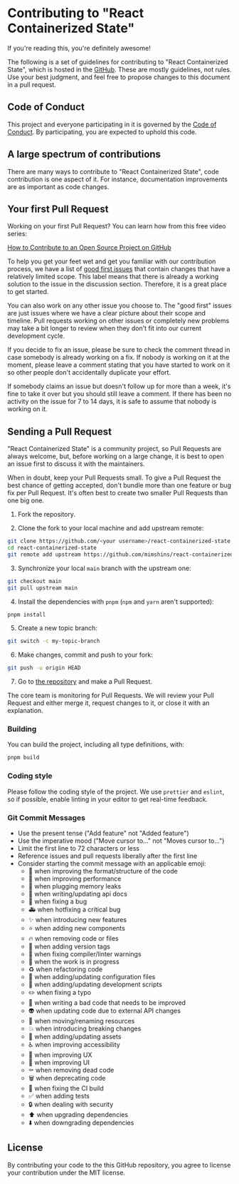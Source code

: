 # Contributing to "React Containerized State"

If you're reading this, you're definitely awesome!

The following is a set of guidelines for contributing to "React Containerized State", which is hosted in the [GitHub](https://github.com/mimshins/react-containerized-state). These are mostly guidelines, not rules. Use your best judgment, and feel free to propose changes to this document in a pull request.

## Code of Conduct

This project and everyone participating in it is governed by the [Code of Conduct](https://github.com/mimshins/react-containerized-state/blob/main/CODE_OF_CONDUCT.md). By participating, you are expected to uphold this code.

## A large spectrum of contributions

There are many ways to contribute to "React Containerized State", code contribution is one aspect of it. For instance, documentation improvements are as important as code changes.

## Your first Pull Request

Working on your first Pull Request? You can learn how from this free video series:

[How to Contribute to an Open Source Project on GitHub](https://egghead.io/courses/how-to-contribute-to-an-open-source-project-on-github)

To help you get your feet wet and get you familiar with our contribution process, we have a list of [good first issues](https://github.com/mimshins/react-containerized-state/issues?q=is:open+is:issue+label:"good+first+issue") that contain changes that have a relatively limited scope. This label means that there is already a working solution to the issue in the discussion section. Therefore, it is a great place to get started.

You can also work on any other issue you choose to.
The "good first" issues are just issues where we have a clear picture about their scope and timeline.
Pull requests working on other issues or completely new problems may take a bit longer to review when they don't fit into our current development cycle.

If you decide to fix an issue, please be sure to check the comment thread in case somebody is already working on a fix. If nobody is working on it at the moment, please leave a comment stating that you have started to work on it so other people don't accidentally duplicate your effort.

If somebody claims an issue but doesn't follow up for more than a week, it's fine to take it over but you should still leave a comment.
If there has been no activity on the issue for 7 to 14 days, it is safe to assume that nobody is working on it.

## Sending a Pull Request

"React Containerized State" is a community project, so Pull Requests are always welcome, but, before working on a large change, it is best to open an issue first to discuss it with the maintainers.

When in doubt, keep your Pull Requests small. To give a Pull Request the best chance of getting accepted, don't bundle more than one feature or bug fix per Pull Request. It's often best to create two smaller Pull Requests than one big one.

1. Fork the repository.

2. Clone the fork to your local machine and add upstream remote:

```sh
git clone https://github.com/<your username>/react-containerized-state.git
cd react-containerized-state
git remote add upstream https://github.com/mimshins/react-containerized-state.git
```

3. Synchronize your local `main` branch with the upstream one:

```sh
git checkout main
git pull upstream main
```

4. Install the dependencies with `pnpm` (`npm` and `yarn` aren't supported):

```sh
pnpm install
```

5. Create a new topic branch:

```sh
git switch -c my-topic-branch
```

6. Make changes, commit and push to your fork:

```sh
git push -u origin HEAD
```

7. Go to [the repository](https://github.com/mimshins/react-containerized-state) and make a Pull Request.

The core team is monitoring for Pull Requests. We will review your Pull Request and either merge it, request changes to it, or close it with an explanation.

### Building

You can build the project, including all type definitions, with:

```sh
pnpm build
```

### Coding style

Please follow the coding style of the project. We use `prettier` and `eslint`, so if possible, enable linting in your editor to get real-time feedback.

### Git Commit Messages

- Use the present tense ("Add feature" not "Added feature")
- Use the imperative mood ("Move cursor to..." not "Moves cursor to...")
- Limit the first line to 72 characters or less
- Reference issues and pull requests liberally after the first line
- Consider starting the commit message with an applicable emoji:
  - 🎨 when improving the format/structure of the code
  - 🐎 when improving performance
  - 🚱 when plugging memory leaks
  - 📝 when writing/updating api docs
  - 🐛 when fixing a bug
  - 🚑️ when hotfixing a critical bug
  - ✨ when introducing new features
  - ⭐️ when adding new components
  - 🔥 when removing code or files
  - 🔖 when adding version tags
  - 🚨 when fixing compiler/linter warnings
  - 🚧 when the work is in progress
  - ♻️ when refactoring code
  - 🔧 when adding/updating configuration files
  - 🔨 when adding/updating development scripts
  - ✏️ when fixing a typo
  - 💩 when writing a bad code that needs to be improved
  - 👽️ when updating code due to external API changes
  - 🚚 when moving/renaming resources
  - 💥 when introducing breaking changes
  - 🍱 when adding/updating assets
  - ♿️ when improving accessibility
  - 🚸 when improving UX
  - 💄 when improving UI
  - ⚰️ when removing dead code
  - 🗑️ when deprecating code
  - 💚 when fixing the CI build
  - ✅ when adding tests
  - 🔒 when dealing with security
  - ⬆️ when upgrading dependencies
  - ⬇️ when downgrading dependencies

## License

By contributing your code to the this GitHub repository, you agree to license your contribution under the MIT license.
